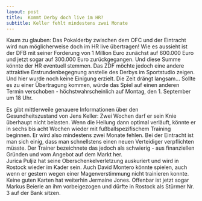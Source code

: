```yaml
---
layout: post
title:  Kommt Derby doch live im HR?
subtitle: Keller fehlt mindestens zwei Monate
---
```


Kaum zu glauben: Das Pokalderby zwischen dem OFC und der Eintracht wird nun möglicherweise doch im HR live übertragen! Wie es aussieht ist der DFB mit seiner Forderung von 1 Million Euro zunächst auf 600.000 Euro und jetzt sogar auf 300.000 Euro zurückgegangen. Und diese Summe könnte der HR eventuell stemmen. Das ZDF möchte jedoch eine andere attraktive Erstrundenbegegnung anstelle des Derbys im Sportstudio zeigen. Und hier wurde noch keine Einigung erzielt. Die Zeit drängt langsam... Sollte es zu einer Übertragung kommen, würde das Spiel auf einen anderen Termin verschoben - höchstwahrscheinlich auf Montag, den 1. September um 18 Uhr.

Es gibt mittlerweile genauere Informationen über den Gesundheitszustand von Jens Keller: Zwei Wochen darf er sein Knie überhaupt nicht belasten. Wenn die Heilung dann optimal verläuft, könnte er in sechs bis acht Wochen wieder mit fußballspezifischem Training beginnen. Er wird also mindestens zwei Monate fehlen. Bei der Eintracht ist man sich einig, dass man schnellstens einen neuen Verteidiger verpflichten müsste. Der Trainer bezeichnete das jedoch als schwierig - aus finanziellen Gründen und vom Angebot auf dem Markt her.  
Jurica Puljiz hat seine Oberschenkelverletzung auskuriert und wird in Rostock wieder im Kader sein. Auch David Montero könnte spielen, auch wenn er gestern wegen einer Magenverstimmung nicht trainieren konnte. Keine guten Karten hat weiterhin Jermaine Jones. Offenbar ist jetzt sogar Markus Beierle an ihm vorbeigezogen und dürfte in Rostock als Stürmer Nr. 3 auf der Bank sitzen.
